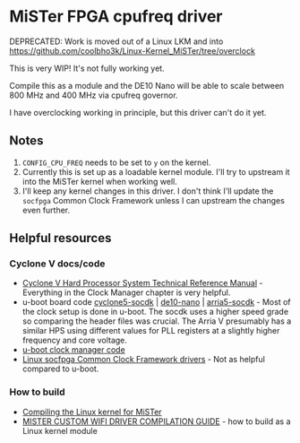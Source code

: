 # MiSTer FPGA cpufreq driver

DEPRECATED: Work is moved out of a Linux LKM and into https://github.com/coolbho3k/Linux-Kernel_MiSTer/tree/overclock

This is very WIP! It's not fully working yet.

Compile this as a module and the DE10 Nano will be able to scale between 800
MHz and 400 MHz via cpufreq governor.

I have overclocking working in principle, but this driver can't do it yet.

## Notes
1. `CONFIG_CPU_FREQ` needs to be set to `y` on the kernel.
2. Currently this is set up as a loadable kernel module. I'll try to upstream it into the MiSTer kernel when working well.
3. I'll keep any kernel changes in this driver. I don't think I'll update the `socfpga` Common Clock Framework unless I can upstream the changes even further.

## Helpful resources

### Cyclone V docs/code
- [Cyclone V Hard Processor System Technical Reference Manual](https://www.intel.com/content/dam/www/programmable/us/en/pdfs/literature/hb/cyclone-v/cv_54019.pdf) - Everything in the Clock Manager chapter is very helpful.
- u-boot board code [cyclone5-socdk](https://github.com/altera-opensource/u-boot-socfpga/tree/socfpga_v2021.07/board/altera/cyclone5-socdk/qts) | [de10-nano](https://github.com/altera-opensource/u-boot-socfpga/tree/socfpga_v2021.07/board/terasic/de10-nano/qts) | [arria5-socdk](https://github.com/altera-opensource/u-boot-socfpga/blob/socfpga_v2021.07/board/altera/arria5-socdk/qts/pll_config.h) - Most of the clock setup is done in u-boot. The socdk uses a higher speed grade so comparing the header files was crucial. The Arria V presumably has a similar HPS using different values for PLL registers at a slightly higher frequency and core voltage.
- [u-boot clock manager code](https://github.com/altera-opensource/u-boot-socfpga/blob/socfpga_v2021.07/arch/arm/mach-socfpga/clock_manager_gen5.c)
- [Linux socfpga Common Clock Framework drivers](https://github.com/altera-opensource/linux-socfpga/tree/socfpga-5.15/drivers/clk/socfpga) - Not as helpful compared to u-boot.

### How to build
- [Compiling the Linux kernel for MiSTer](https://github.com/MiSTer-devel/Main_MiSTer/wiki/Compiling-the-Linux-kernel-for-MiSTer)
- [MISTER CUSTOM WIFI DRIVER COMPILATION GUIDE](https://github.com/MiSTer-devel/Main_MiSTer/wiki/MISTER-CUSTOM-WIFI-DRIVER-COMPILATION-GUIDE) - how to build as a Linux kernel module
